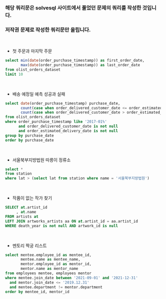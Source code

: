 ### 해당 쿼리문은 solvesql 사이트에서 풀었던 문제의 쿼리를 작성한 것입니다.
### 저작권 문제로 작성한 쿼리문만 올립니다.
<br>

- 첫 주문과 마지막 주문
``` sql
select min(date(order_purchase_timestamp)) as first_order_date,
       max(date(order_purchase_timestamp)) as last_order_date
from olist_orders_dataset
limit 10
```

<br>


- 배송 예정일 예측 성공과 실패
``` sql
select date(order_purchase_timestamp) purchase_date,
       count(case when order_delivered_customer_date <= order_estimated_delivery_date then order_id end) as success,
       count(case when order_delivered_customer_date > order_estimated_delivery_date then order_id end) as fail
from olist_orders_dataset
where order_purchase_timestamp like '2017-01%'
      and order_delivered_customer_date is not null
      and order_estimated_delivery_date is not null
group by purchase_date
order by purchase_date
```

<br>

- 서울북부지방법원 따릉이 정류소
```sql
select *
from station
where lat > (select lat from station where name = '서울북부지방법원')
```

<br>

- 작품이 없는 작가 찾기
```sql
SELECT at.artist_id
     , at.name
FROM artists at
LEFT JOIN artworks_artists aa ON at.artist_id = aa.artist_id
WHERE death_year is not null AND artwork_id is null
```

<br>

- 멘토리 짝궁 리스트
```sql
select mentee.employee_id as mentee_id,
       mentee.name as mentee_name,
       mentor.employee_id as mentor_id,
       mentor.name as mentor_name
from employees mentee, employees mentor
where mentee.join_date between '2021-09-01' and '2021-12-31'
  and mentor.join_date <= '2019.12.31'
  and mentee.department != mentor.department
order by mentee_id, mentor_id
```